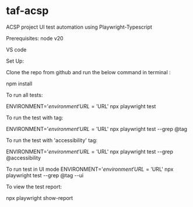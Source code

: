 # taf-acsp

ACSP project UI test automation using Playwright-Typescript

Prerequisites:
node v20

VS code

Set Up:

Clone the repo from github and run the below command in terminal :

npm install

To run all tests:

ENVIRONMENT='$environment'  URL='$URL' npx playwright test

To run the test with tag:

ENVIRONMENT='$environment'  URL='$URL' npx playwright test --grep @tag

To run the test with 'accessibility' tag:

ENVIRONMENT='$environment'  URL='$URL' npx playwright test --grep @accessibility

To run test in UI mode
ENVIRONMENT='$environment'  URL='$URL' npx playwright test --grep @tag --ui

To view the test report:

npx playwright show-report
